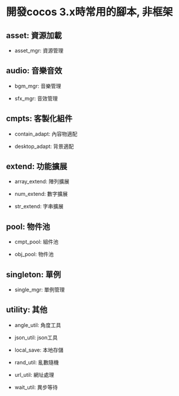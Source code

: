 # 開發cocos 3.x時常用的腳本, 非框架

## asset: 資源加載

- asset_mgr: 資源管理

## audio: 音樂音效

- bgm_mgr: 音樂管理

- sfx_mgr: 音效管理

## cmpts: 客製化組件

- contain_adapt: 內容物適配

- desktop_adapt: 背景適配

## extend: 功能擴展

- array_extend: 陣列擴展

- num_extend: 數字擴展

- str_extend: 字串擴展

## pool: 物件池

- cmpt_pool: 組件池

- obj_pool: 物件池

## singleton: 單例

- single_mgr: 單例管理

## utility: 其他

- angle_util: 角度工具

- json_util: json工具

- local_save: 本地存儲

- rand_util: 亂數隨機

- url_util: 網址處理

- wait_util: 異步等待
